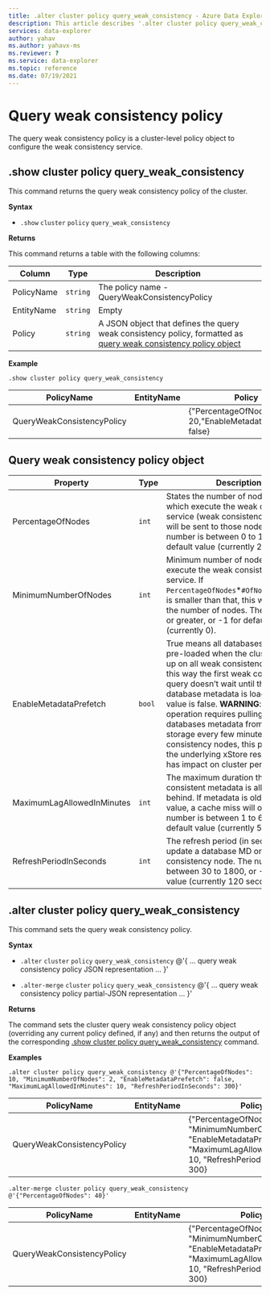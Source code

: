 ```yaml
---
title: .alter cluster policy query_weak_consistency - Azure Data Explorer
description: This article describes '.alter cluster policy query_weak_consistency' in Azure Data Explorer.
services: data-explorer
author: yahav
ms.author: yahavx-ms
ms.reviewer: ?
ms.service: data-explorer
ms.topic: reference
ms.date: 07/19/2021
---
```


# Query weak consistency policy

The query weak consistency policy is a cluster-level policy object to configure the weak consistency service.

## .show cluster policy query_weak_consistency

This command returns the query weak consistency policy of the cluster.

**Syntax**

* `.show` `cluster` `policy` `query_weak_consistency`

**Returns**

This command returns a table with the following columns:

|Column    |Type    |Description
|---|---|---
|PolicyName|`string`|The policy name - QueryWeakConsistencyPolicy
|EntityName|`string`|Empty                         
|Policy    |`string`|A JSON object that defines the query weak consistency policy, formatted as [query weak consistency policy object](#query-weak-consistency-policy-object)

**Example**

<!-- csl -->
```
.show cluster policy query_weak_consistency 
```

|PolicyName|EntityName|Policy|ChildEntities|EntityType|
|---|---|---|---|---|
|QueryWeakConsistencyPolicy||{"PercentageOfNodes": 20,"EnableMetadataPrefetch": false}

## Query weak consistency policy object


|Property  |Type    |Description                                                       |
|----------|--------|------------------------------------------------------------------|
|PercentageOfNodes |`int`|States the number of nodes (%) which execute the weak consistency service (weak consistency queries will be sent to those nodes). The number is between 0 to 100, or -1 for default value (currently 20%).
|MinimumNumberOfNodes |`int`|Minimum number of nodes which execute the weak consistency service. If `PercentageOfNodes`*`#OfNodesInCluster` is smaller than that, this will determine the number of nodes. The number is 0 or greater, or -1 for default value (currently 0).
|EnableMetadataPrefetch |`bool`|True means all databases MD will be pre-loaded when the cluster comes up on all weak consistency nodes, this way the first weak consistency query doesn’t wait until the the database metadata is loaded. Default value is false. **WARNING**: Prefetch operation requires pulling all databases metadata from Azure storage every few minutes in all weak consistency nodes, this puts load on the underlying xStore resources and has impact on cluster performance.
|MaximumLagAllowedInMinutes|`int`|The maximum duration that weak consistent metadata is allowed to lag behind. If metadata is older than this value, a cache miss will occur. The number is between 1 to 60, or -1 for default value (currently 5 minutes).
|RefreshPeriodInSeconds|`int`|The refresh period (in seconds) to update a database MD on each weak consistency node. The number is between 30 to 1800, or -1 for default value (currently 120 seconds).

## .alter cluster policy query_weak_consistency

This command sets the query weak consistency policy.

**Syntax**

* `.alter` `cluster` `policy` `query_weak_consistency` @'{ ... query weak consistency policy JSON representation ... }'

* `.alter-merge` `cluster` `policy` `query_weak_consistency` @'{ ... query weak consistency policy partial-JSON representation  ... }'


**Returns**

The command sets the cluster query weak consistency policy object (overriding any current
policy defined, if any) and then returns the output of the corresponding 
[.show cluster policy query_weak_consistency](#show-cluster-policy-query_weak_consistency)
command.

**Examples**

<!-- csl -->
```
.alter cluster policy query_weak_consistency @'{"PercentageOfNodes": 10, "MinimumNumberOfNodes": 2, "EnableMetadataPrefetch": false, "MaximumLagAllowedInMinutes": 10, "RefreshPeriodInSeconds": 300}'
```

|PolicyName|EntityName|Policy|ChildEntities|EntityType|
|---|---|---|---|---|
|QueryWeakConsistencyPolicy||{"PercentageOfNodes": 10, "MinimumNumberOfNodes": 2 "EnableMetadataPrefetch": false, "MaximumLagAllowedInMinutes": 10, "RefreshPeriodInSeconds": 300}||Cluster

<!-- csl -->
```
.alter-merge cluster policy query_weak_consistency @'{"PercentageOfNodes": 40}'
```

|PolicyName|EntityName|Policy|ChildEntities|EntityType|
|---|---|---|---|---|
|QueryWeakConsistencyPolicy||{"PercentageOfNodes": 40, "MinimumNumberOfNodes": 2 "EnableMetadataPrefetch": false, "MaximumLagAllowedInMinutes": 10, "RefreshPeriodInSeconds": 300}||Cluster
